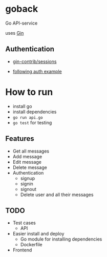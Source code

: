 # goback
Go API-service 

uses [Gin](https://github.com/gin-gonic/gin)
## Authentication
* [gin-contrib/sessions](https://github.com/gin-contrib/sessions)

* [following auth example](https://github.com/Depado/gin-auth-example/blob/master/main.go)

# How to run
* install go
* install dependencies
* `go run api.go`
* `go test` for testing
  
## Features
* Get all messages
* Add message
* Edit message
* Delete message
* Authentication
  * signup
  * signin
  * signout
  * Delete user and all their messages
## TODO
* Test cases
  * API
* Easier install and deploy
  * Go module for installing dependencies
  * Dockerfile 
* Frontend
